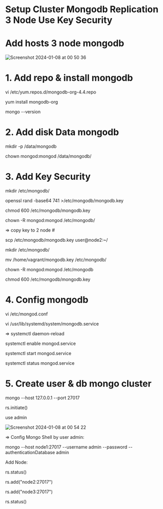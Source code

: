 # Setup Cluster Mongodb Replication 3 Node Use Key Security

# Add hosts 3 node mongodb


![Screenshot 2024-01-08 at 00 50 36](https://github.com/sysadminzz/mongodb/assets/152803356/a4e69313-544d-4db5-9775-8fbbfc71e54d)



# 1. Add repo & install mongodb


vi /etc/yum.repos.d/mongodb-org-4.4.repo


yum install mongodb-org


mongo --version



# 2. Add disk Data mongodb


mkdir -p /data/mongodb


chown mongod:mongod /data/mongodb/



# 3. Add Key Security


mkdir /etc/mongodb/


openssl rand -base64 741 >/etc/mongodb/mongodb.key


chmod 600 /etc/mongodb/mongodb.key


chown -R mongod:mongod /etc/mongodb/



=> copy key to 2 node #


scp /etc/mongodb/mongodb.key user@node2:~/


mkdir /etc/mongodb/


mv /home/vagrant/mongodb.key /etc/mongodb/


chown -R mongod:mongod  /etc/mongodb


chmod 600 /etc/mongodb/mongodb.key



# 4. Config mongodb


vi /etc/mongod.conf


vi /usr/lib/systemd/system/mongodb.service


=> systemctl daemon-reload


systemctl enable mongod.service


systemctl start mongod.service


systemctl status mongod.service



# 5. Create user & db mongo cluster



mongo --host 127.0.0.1 --port 27017

rs.initiate() 

use admin 


![Screenshot 2024-01-08 at 00 54 22](https://github.com/sysadminzz/mongodb/assets/152803356/62ceb31c-f548-4e29-ba07-be840a623b48)




=> Config Mongo Shell by user admin:


mongo --host node1:27017 --username admin --password  --authenticationDatabase admin


Add Node:


rs.status() 


rs.add("node2:27017")


rs.add("node3:27017")


rs.status() 







